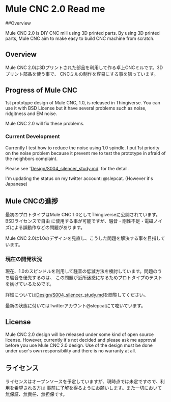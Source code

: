 # Mule CNC 2.0 Read me
	
##Overview
		
Mule CNC 2.0 is DIY CNC mill using 3D printed parts. By using 3D printed parts,
Mule CNC aim to make easy to build CNC machine from scratch.
		
## Overview
		
Mule CNC 2.0は3Dプリントされた部品を利用して作る卓上CNCミルです。3Dプリント部品を使う事で、
CNCミルの制作を容易にする事を狙っています。
		
## Progress of Mule CNC
		
1st prototype design of Mule CNC, 1.0, is released in Thingiverse. You can use
it with BSD License but it have several problems such as noise, ridgitness and
EM noise.

Mule CNC 2.0 will fix these problems.

### Current Development

Currently I test how to reduce the noise using 1.0 spindle. I put 1st priority
on the noise problem because it prevent me to test the prototype in afraid of
the neighbors complaint.

Please see '[Design/S004_silencer_study.md](./Design/S004_silencer_study.md)' for the detail.

I'm updating the status on my twitter account: @slepcat. (However it's Japanese)
	
## Mule CNCの進捗
		
最初のプロトタイプはMule CNC 1.0としてThingiverseに公開されています。BSDライセンスで自由
に使用する事が可能ですが、騒音・剛性不足・電磁ノイズによる誤動作などの問題があります。	

Mule CNC 2.0は1.0のデザインを見直し、こうした問題を解決する事を目指しています。
		
### 現在の開発状況
		
現在、1.0のスピンドルを利用して騒音の低減方法を検討しています。問題のうち騒音を優先するのは、
この問題が近所迷惑になるためプロトタイプのテストを妨げているためです。

詳細については[Design/S004_silencer_study.md](./Design/S004_silencer_study.md)を閲覧してください。
		
最新の状態に付いてはTwitterアカウント@slepcatにて呟いています。　
		
## License

Mule CNC 2.0 design will be released under some kind of open source license. 
However, currently it's not decided and please ask me approval before you use
Mule CNC 2.0 design. Use of the design must be done under user's own 
responsibility and there is no warranty at all.

## ライセンス
	
ライセンスはオープンソースを予定していますが、現時点では未定ですので、利用を希望される方は
事前に了解を得るようにお願いします。また一切において無保証、無責任、無担保です。